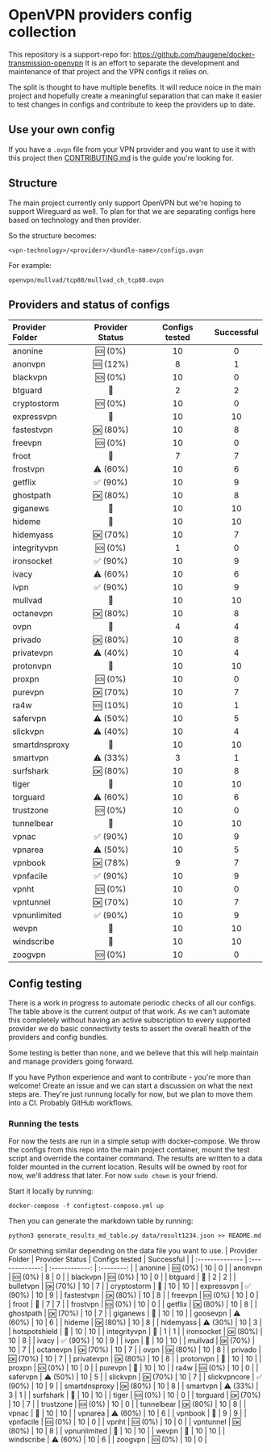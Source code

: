 # OpenVPN providers config collection

This repository is a support-repo for: https://github.com/haugene/docker-transmission-openvpn
It is an effort to separate the development and maintenance of that project and the
VPN configs it relies on.

The split is thought to have multiple benefits. It will reduce noice in the main project and
hopefully create a meaningful separation that can make it easier to test changes in configs and contribute to keep the providers up to date.

## Use your own config

If you have a `.ovpn` file from your VPN provider and you want to use it with this project
then [CONTRIBUTING.md](CONTRIBUTING.md) is the guide you're looking for.

## Structure

The main project currently only support OpenVPN but we're hoping to support Wireguard as well.
To plan for that we are separating configs here based on technology and then provider.

So the structure becomes:
```
<vpn-technology>/<provider>/<bundle-name>/configs.ovpn
```

For example:
```
openvpn/mullvad/tcp80/mullvad_ch_tcp80.ovpn
```

## Providers and status of configs

| Provider Folder | Provider Status | Configs tested | Successful |
| :-------------- | :-------------: | :------------: | :--------: |
| anonine | :sos: (0%) | 10 | 0 |
| anonvpn | :sos: (12%) | 8 | 1 |
| blackvpn | :sos: (0%) | 10 | 0 |
| btguard | :100: | 2 | 2 |
| cryptostorm | :sos: (0%) | 10 | 0 |
| expressvpn | :100: | 10 | 10 |
| fastestvpn | :ok: (80%) | 10 | 8 |
| freevpn | :sos: (0%) | 10 | 0 |
| froot | :100: | 7 | 7 |
| frostvpn | :warning: (60%) | 10 | 6 |
| getflix | :white_check_mark: (90%) | 10 | 9 |
| ghostpath | :ok: (80%) | 10 | 8 |
| giganews | :100: | 10 | 10 |
| hideme | :100: | 10 | 10 |
| hidemyass | :ok: (70%) | 10 | 7 |
| integrityvpn | :sos: (0%) | 1 | 0 |
| ironsocket | :white_check_mark: (90%) | 10 | 9 |
| ivacy | :warning: (60%) | 10 | 6 |
| ivpn | :white_check_mark: (90%) | 10 | 9 |
| mullvad | :100: | 10 | 10 |
| octanevpn | :ok: (80%) | 10 | 8 |
| ovpn | :100: | 4 | 4 |
| privado | :ok: (80%) | 10 | 8 |
| privatevpn | :warning: (40%) | 10 | 4 |
| protonvpn | :100: | 10 | 10 |
| proxpn | :sos: (0%) | 10 | 0 |
| purevpn | :ok: (70%) | 10 | 7 |
| ra4w | :sos: (10%) | 10 | 1 |
| safervpn | :warning: (50%) | 10 | 5 |
| slickvpn | :warning: (40%) | 10 | 4 |
| smartdnsproxy | :100: | 10 | 10 |
| smartvpn | :warning: (33%) | 3 | 1 |
| surfshark | :ok: (80%) | 10 | 8 |
| tiger | :100: | 10 | 10 |
| torguard | :warning: (60%) | 10 | 6 |
| trustzone | :sos: (0%) | 10 | 0 |
| tunnelbear | :100: | 10 | 10 |
| vpnac | :white_check_mark: (90%) | 10 | 9 |
| vpnarea | :warning: (50%) | 10 | 5 |
| vpnbook | :ok: (78%) | 9 | 7 |
| vpnfacile | :white_check_mark: (90%) | 10 | 9 |
| vpnht | :sos: (0%) | 10 | 0 |
| vpntunnel | :ok: (70%) | 10 | 7 |
| vpnunlimited | :white_check_mark: (90%) | 10 | 9 |
| wevpn | :100: | 10 | 10 |
| windscribe | :100: | 10 | 10 |
| zoogvpn | :sos: (0%) | 10 | 0 |

## Config testing

There is a work in progress to automate periodic checks of all our configs. The table above is the current
output of that work. As we can't automate this completely without having an active subscription to every supported
provider we do basic connectivity tests to assert the overall health of the providers and config bundles.

Some testing is better than none, and we believe that this will help maintain and manage providers going forward.

If you have Python experience and want to contribute - you're more than welcome! Create an issue and we can
start a discussion on what the next steps are. They're just runnung locally for now, but we plan
to move them into a CI. Probably GitHub workflows.

### Running the tests

For now the tests are run in a simple setup with docker-compose. We throw the configs from this repo into
the main project container, mount the test script and override the container command.
The results are written to a data folder mounted in the current location. Results will be owned by root for now,
we'll address that later. For now `sudo chown` is your friend.

Start it locally by running:
```
docker-compose -f configtest-compose.yml up
```
Then you can generate the markdown table by running:
```
python3 generate_results_md_table.py data/result1234.json >> README.md
```
Or something similar depending on the data file you want to use.
| Provider Folder | Provider Status | Configs tested | Successful |
| :-------------- | :-------------: | :------------: | :--------: |
| anonine | :sos: (0%) | 10 | 0 |
| anonvpn | :sos: (0%) | 8 | 0 |
| blackvpn | :sos: (0%) | 10 | 0 |
| btguard | :100: | 2 | 2 |
| bulletvpn | :ok: (70%) | 10 | 7 |
| cryptostorm | :100: | 10 | 10 |
| expressvpn | :white_check_mark: (90%) | 10 | 9 |
| fastestvpn | :ok: (80%) | 10 | 8 |
| freevpn | :sos: (0%) | 10 | 0 |
| froot | :100: | 7 | 7 |
| frostvpn | :sos: (0%) | 10 | 0 |
| getflix | :ok: (80%) | 10 | 8 |
| ghostpath | :ok: (70%) | 10 | 7 |
| giganews | :100: | 10 | 10 |
| goosevpn | :warning: (60%) | 10 | 6 |
| hideme | :ok: (80%) | 10 | 8 |
| hidemyass | :warning: (30%) | 10 | 3 |
| hotspotshield | :100: | 10 | 10 |
| integrityvpn | :100: | 1 | 1 |
| ironsocket | :ok: (80%) | 10 | 8 |
| ivacy | :white_check_mark: (90%) | 10 | 9 |
| ivpn | :100: | 10 | 10 |
| mullvad | :ok: (70%) | 10 | 7 |
| octanevpn | :ok: (70%) | 10 | 7 |
| ovpn | :ok: (80%) | 10 | 8 |
| privado | :ok: (70%) | 10 | 7 |
| privatevpn | :ok: (80%) | 10 | 8 |
| protonvpn | :100: | 10 | 10 |
| proxpn | :sos: (0%) | 10 | 0 |
| purevpn | :100: | 10 | 10 |
| ra4w | :sos: (0%) | 10 | 0 |
| safervpn | :warning: (50%) | 10 | 5 |
| slickvpn | :ok: (70%) | 10 | 7 |
| slickvpncore | :white_check_mark: (90%) | 10 | 9 |
| smartdnsproxy | :ok: (80%) | 10 | 8 |
| smartvpn | :warning: (33%) | 3 | 1 |
| surfshark | :100: | 10 | 10 |
| tiger | :sos: (0%) | 10 | 0 |
| torguard | :ok: (70%) | 10 | 7 |
| trustzone | :sos: (0%) | 10 | 0 |
| tunnelbear | :ok: (80%) | 10 | 8 |
| vpnac | :100: | 10 | 10 |
| vpnarea | :warning: (60%) | 10 | 6 |
| vpnbook | :100: | 9 | 9 |
| vpnfacile | :sos: (0%) | 10 | 0 |
| vpnht | :sos: (0%) | 10 | 0 |
| vpntunnel | :ok: (80%) | 10 | 8 |
| vpnunlimited | :100: | 10 | 10 |
| wevpn | :100: | 10 | 10 |
| windscribe | :warning: (60%) | 10 | 6 |
| zoogvpn | :sos: (0%) | 10 | 0 |
